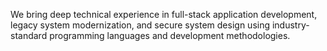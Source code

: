 We bring deep technical experience in full-stack application development, legacy system modernization, and secure system design using industry-standard programming languages and development methodologies.
